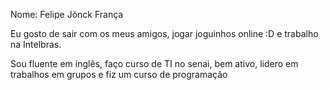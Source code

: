 Nome: Felipe Jönck França

Eu gosto de sair com os meus amigos, jogar joguinhos online :D e trabalho na Intelbras.

Sou fluente em inglês, faço curso de TI no senai, bem ativo, lidero em trabalhos em grupos e fiz um curso de programação
